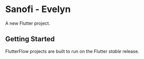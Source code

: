 # Sanofi - Evelyn

A new Flutter project.

## Getting Started

FlutterFlow projects are built to run on the Flutter _stable_ release.
